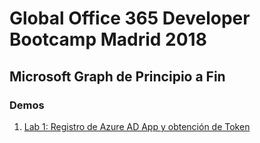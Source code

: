# Global Office 365 Developer Bootcamp Madrid 2018
## Microsoft Graph de Principio a Fin 

### Demos
1. [Lab 1: Registro de Azure AD App y obtención de Token](./azure-active-directory/readme.md)

